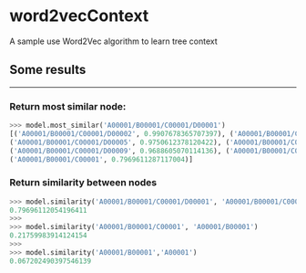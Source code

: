 # word2vecContext
A sample use Word2Vec algorithm to learn tree context

## Some results
------

### Return most similar node:
```python
>>> model.most_similar('A00001/B00001/C00001/D00001')
[('A00001/B00001/C00001/D00002', 0.9907678365707397), ('A00001/B00001/C00001/D00003', 0.9883657097816467), ('A00001/B00001/C00001/D00004', 0.9816274046897888), 
('A00001/B00001/C00001/D00005', 0.9750612378120422), ('A00001/B00001/C00001/D00010', 0.9711226224899292), ('A00001/B00001/C00001/D00008', 0.969694972038269), 
('A00001/B00001/C00001/D00009', 0.9688605070114136), ('A00001/B00001/C00001/D00006', 0.9665477275848389), ('A00001/B00001/C00001/D00007', 0.9633323550224304), 
('A00001/B00001/C00001', 0.7969611287117004)]
```
### Return similarity between nodes
```python
>>> model.similarity('A00001/B00001/C00001/D00001', 'A00001/B00001/C00001')
0.79696112054196411
>>>
>>> model.similarity('A00001/B00001/C00001', 'A00001/B00001')
0.21759983914124154
>>>
>>> model.similarity('A00001/B00001','A00001')
0.067202490397546139
```


